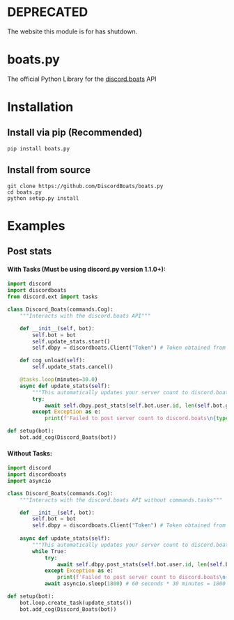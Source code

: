 # DEPRECATED
The website this module is for has shutdown.

# boats.py
The official Python Library for the [discord.boats](https://discord.boats) API

# Installation
## Install via pip (Recommended)
```pip install boats.py```
## Install from source
```
git clone https://github.com/DiscordBoats/boats.py
cd boats.py
python setup.py install
```

# Examples
## Post stats
#### With Tasks (Must be using discord.py version 1.1.0+):
```python
import discord
import discordboats
from discord.ext import tasks

class Discord_Boats(commands.Cog):
    """Interacts with the discord.boats API"""

    def __init__(self, bot):
        self.bot = bot
        self.update_stats.start()
        self.dbpy = discordboats.Client("Token") # Token obtained from discord.boats

    def cog_unload(self):
        self.update_stats.cancel()

    @tasks.loop(minutes=30.0)
    async def update_stats(self):
        """This automatically updates your server count to discord.boats every 30 minutes using commands.tasks"""
        try:
            await self.dbpy.post_stats(self.bot.user.id, len(self.bot.guilds))
        except Exception as e:
            print(f'Failed to post server count to discord.boats\n{type(e).__name__}: {e}')

def setup(bot):
    bot.add_cog(Discord_Boats(bot))
```
#### Without Tasks:
```python
import discord
import discordboats
import asyncio

class Discord_Boats(commands.Cog):
    """Interacts with the discord.boats API without commands.tasks"""

    def __init__(self, bot):
        self.bot = bot
        self.dbpy = discordboats.Client("Token") # Token obtained from discord.boats
        
    async def update_stats(self):
        """This automatically updates your server count to discord.boats every 30 minutes."""
        while True:
            try:
                await self.dbpy.post_stats(self.bot.user.id, len(self.bot.guilds))
            except Exception as e:
                print(f'Failed to post server count to discord.boats\n{type(e).__name__}: {e}')
            await asyncio.sleep(1800) # 60 seconds * 30 minutes = 1800 seconds

def setup(bot):
    bot.loop.create_task(update_stats())
    bot.add_cog(Discord_Boats(bot))
```
